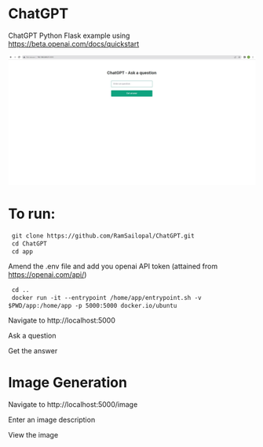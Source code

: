 # ChatGPT

ChatGPT Python Flask example using https://beta.openai.com/docs/quickstart

 ![Alt text](ChatGPT.JPG?raw=true?raw=true "ChatGPT")
 
 
# To run:

     git clone https://github.com/RamSailopal/ChatGPT.git
     cd ChatGPT
     cd app
     
Amend the .env file and add you openai API token (attained from https://openai.com/api/)

     cd ..
     docker run -it --entrypoint /home/app/entrypoint.sh -v $PWD/app:/home/app -p 5000:5000 docker.io/ubuntu
     
 Navigate to http://localhost:5000
 
 Ask a question
 
 Get the answer
 
 # Image Generation
 
 Navigate to http://localhost:5000/image
 
 Enter an image description
 
 View the image
